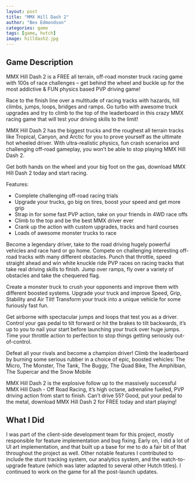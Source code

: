 ```yaml
---
layout: post
title: "MMX Hill Dash 2"
author: "Bex Edmondson"
categories: game
tags: [game, hutch]
image: hilldash2.jpg
---
```


## Game Description

MMX Hill Dash 2 is a FREE all terrain, off-road monster truck racing game with 100s of race challenges – get behind the wheel and buckle up for the most addictive & FUN physics based PVP driving game!

Race to the finish line over a multitude of racing tracks with hazards, hill climbs, jumps, loops, bridges and ramps. Go turbo with awesome truck upgrades and try to climb to the top of the leaderboard in this crazy MMX racing game that will test your driving skills to the limit!

MMX Hill Dash 2 has the biggest trucks and the roughest all terrain tracks like Tropical, Canyon, and Arctic for you to prove yourself as the ultimate hot wheeled driver. With ultra-realistic physics, fun crash scenarios and challenging off-road gameplay, you won’t be able to stop playing MMX Hill Dash 2.

Get both hands on the wheel and your big foot on the gas, download MMX Hill Dash 2 today and start racing.

Features:
* Complete challenging off-road racing trials
* Upgrade your trucks, go big on tires, boost your speed and get more grip
* Strap in for some fast PVP action, take on your friends in 4WD race offs
* Climb to the top and be the best MMX driver ever
* Crank up the action with custom upgrades, tracks and hard courses
* Loads of awesome monster trucks to race

Become a legendary driver, take to the road driving hugely powerful vehicles and race hard or go home. Compete on challenging interesting off-road tracks with many different obstacles. Punch that throttle, speed straight ahead and win white knuckle ride PVP races on racing tracks that take real driving skills to finish. Jump over ramps, fly over a variety of obstacles and take the chequered flag.

Create a monster truck to crush your opponents and improve them with different boosted systems. Upgrade your truck and improve Speed, Grip, Stability and Air Tilt! Transform your truck into a unique vehicle for some furiously fast fun.

Get airborne with spectacular jumps and loops that test you as a driver. Control your gas pedal to tilt forward or hit the brakes to tilt backwards, it’s up to you to nail your start before launching your truck over huge jumps. Time your throttle action to perfection to stop things getting seriously out-of-control.

Defeat all your rivals and become a champion driver! Climb the leaderboard by burning some serious rubber in a choice of epic, boosted vehicles: The Micro, The Monster, The Tank, The Buggy, The Quad Bike, The Amphibian, The Supercar and the Snow Mobile

MMX Hill Dash 2 is the explosive follow up to the massively successful MMX Hill Dash - Off Road Racing, it’s high octane, adrenaline fuelled, PVP driving action from start to finish. Can’t drive 55? Good, put your pedal to the metal, download MMX Hill Dash 2 for FREE today and start playing!

## What I Did

I was part of the client-side development team for this project, mostly responsible for feature implementation and bug fixing. Early on, I did a lot of UI art implementation, and that built up a base for me to do a fair bit of that throughout the project as well. Other notable features I contributed to include the stunt tracking system, our analytics system, and the watch-to-upgrade feature (which was later adapted to several other Hutch titles). I continued to work on the game for all the post-launch updates.